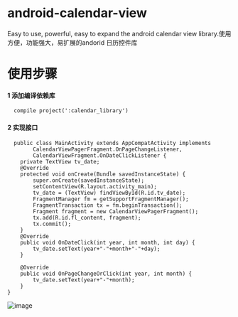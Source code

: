# android-calendar-view
Easy to use, powerful, easy to expand the android calendar view library.使用方便，功能强大，易扩展的andorid 日历控件库
# 使用步骤
#### 1 添加编译依赖库
```
  compile project(':calendar_library')
```
#### 2 实现接口
```
  public class MainActivity extends AppCompatActivity implements 
        CalendarViewPagerFragment.OnPageChangeListener,
        CalendarViewFragment.OnDateClickListener {
    private TextView tv_date;
    @Override
    protected void onCreate(Bundle savedInstanceState) {
        super.onCreate(savedInstanceState);
        setContentView(R.layout.activity_main);
        tv_date = (TextView) findViewById(R.id.tv_date);
        FragmentManager fm = getSupportFragmentManager();
        FragmentTransaction tx = fm.beginTransaction();
        Fragment fragment = new CalendarViewPagerFragment();
        tx.add(R.id.fl_content, fragment);
        tx.commit();
    }
    @Override
    public void OnDateClick(int year, int month, int day) {
        tv_date.setText(year+"-"+month+"-"+day);
    }

    @Override
    public void OnPageChangeOrClick(int year, int month) {
        tv_date.setText(year+"-"+month);
    }
}
```

 ![image](https://github.com/myjoybar/android-calendar-view/blob/master/img/demo.gif)  